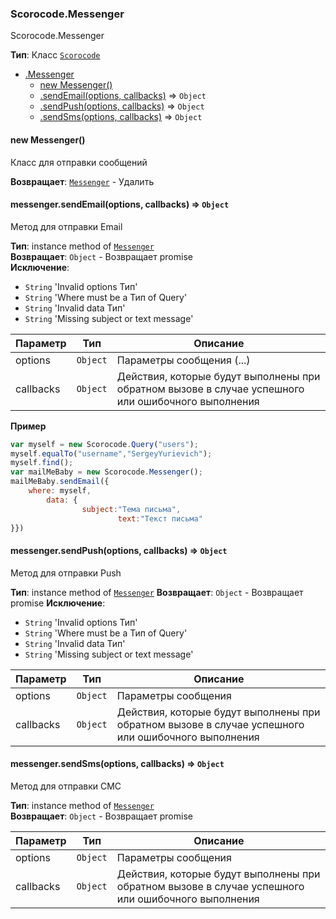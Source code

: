 <a name="Scorocode.Messenger"></a>

### Scorocode.Messenger
Scorocode.Messenger

**Тип**: Класс <code>[Scorocode](Scorocode.md#Scorocode)</code>  

* [.Messenger](#Scorocode.Messenger)
    * [new Messenger()](#new_Scorocode.Messenger_new)
    * [.sendEmail(options, callbacks)](#Scorocode.Messenger+sendEmail) ⇒ <code>Object</code>
    * [.sendPush(options, callbacks)](#Scorocode.Messenger+sendPush) ⇒ <code>Object</code>
    * [.sendSms(options, callbacks)](#Scorocode.Messenger+sendSms) ⇒ <code>Object</code>

<a name="new_Scorocode.Messenger_new"></a>

#### new Messenger()
Класс для отправки сообщений

**Возвращает**: <code>[Messenger](#Scorocode.Messenger)</code> - Удалить  
<a name="Scorocode.Messenger+sendEmail"></a>

#### messenger.sendEmail(options, callbacks) ⇒ <code>Object</code>
Метод для отправки Email

**Тип**: instance method of <code>[Messenger](#Scorocode.Messenger)</code>  
**Возвращает**: <code>Object</code> - Возвращает promise  
**Исключение**:

- <code>String</code> 'Invalid options Тип'
- <code>String</code> 'Where must be a Тип of Query'
- <code>String</code> 'Invalid data Тип'
- <code>String</code> 'Missing subject or text message'


| Параметр | Тип | Описание |
| --- | --- | --- |
| options | <code>Object</code> | Параметры сообщения (...) |
| callbacks | <code>Object</code> | Действия, которые будут выполнены при обратном вызове в случае успешного или ошибочного выполнения |

**Пример**  
```js
var myself = new Scorocode.Query("users");
myself.equalTo("username","SergeyYurievich");
myself.find();
var mailMeBaby = new Scorocode.Messenger();
mailMeBaby.sendEmail({
    where: myself,
        data: {
                subject:"Тема письма",
                        text:"Текст письма"
}})
```
<a name="Scorocode.Messenger+sendPush"></a>

#### messenger.sendPush(options, callbacks) ⇒ <code>Object</code>
Метод для отправки Push

**Тип**: instance method of <code>[Messenger](#Scorocode.Messenger)</code>
**Возвращает**: <code>Object</code> - Возвращает promise
**Исключение**:

- <code>String</code> 'Invalid options Тип'
- <code>String</code> 'Where must be a Тип of Query'
- <code>String</code> 'Invalid data Тип'
- <code>String</code> 'Missing subject or text message'


| Параметр | Тип | Описание |
| --- | --- | --- |
| options | <code>Object</code> | Параметры сообщения |
| callbacks | <code>Object</code> | Действия, которые будут выполнены при обратном вызове в случае успешного или ошибочного выполнения |

<a name="Scorocode.Messenger+sendSms"></a>

#### messenger.sendSms(options, callbacks) ⇒ <code>Object</code>
Метод для отправки СМС

**Тип**: instance method of <code>[Messenger](#Scorocode.Messenger)</code>  
**Возвращает**: <code>Object</code> - Возвращает promise  

| Параметр | Тип | Описание |
| --- | --- | --- |
| options | <code>Object</code> | Параметры сообщения |
| callbacks | <code>Object</code> | Действия, которые будут выполнены при обратном вызове в случае успешного или ошибочного выполнения |